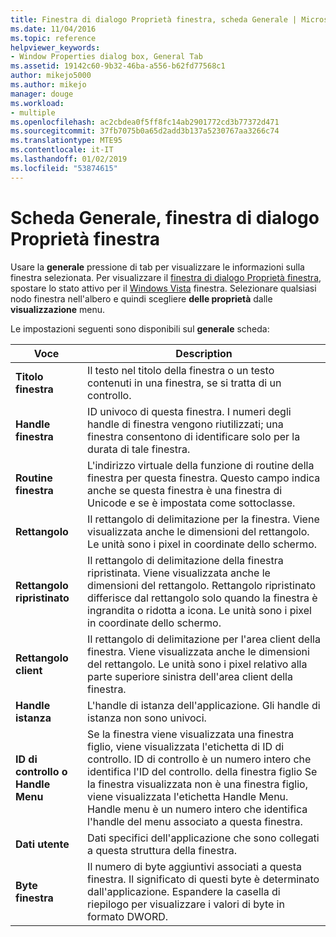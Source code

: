 ```yaml
---
title: Finestra di dialogo Proprietà finestra, scheda Generale | Microsoft Docs
ms.date: 11/04/2016
ms.topic: reference
helpviewer_keywords:
- Window Properties dialog box, General Tab
ms.assetid: 19142c60-9b32-46ba-a556-b62fd77568c1
author: mikejo5000
ms.author: mikejo
manager: douge
ms.workload:
- multiple
ms.openlocfilehash: ac2cbdea0f5ff8fc14ab2901772cd3b77372d471
ms.sourcegitcommit: 37fb7075b0a65d2add3b137a5230767aa3266c74
ms.translationtype: MTE95
ms.contentlocale: it-IT
ms.lasthandoff: 01/02/2019
ms.locfileid: "53874615"
---
```

# <a name="general-tab-window-properties-dialog-box"></a>Scheda Generale, finestra di dialogo Proprietà finestra
Usare la **generale** pressione di tab per visualizzare le informazioni sulla finestra selezionata. Per visualizzare il [finestra di dialogo Proprietà finestra](../debugger/window-properties-dialog-box.md), spostare lo stato attivo per il [Windows Vista](../debugger/windows-view.md) finestra. Selezionare qualsiasi nodo finestra nell'albero e quindi scegliere **delle proprietà** dalle **visualizzazione** menu.  
  
 Le impostazioni seguenti sono disponibili sul **generale** scheda:  
  
|Voce|Description|  
|-----------|-----------------|  
|**Titolo finestra**|Il testo nel titolo della finestra o un testo contenuti in una finestra, se si tratta di un controllo.|  
|**Handle finestra**|ID univoco di questa finestra. I numeri degli handle di finestra vengono riutilizzati; una finestra consentono di identificare solo per la durata di tale finestra.|  
|**Routine finestra**|L'indirizzo virtuale della funzione di routine della finestra per questa finestra. Questo campo indica anche se questa finestra è una finestra di Unicode e se è impostata come sottoclasse.|  
|**Rettangolo**|Il rettangolo di delimitazione per la finestra. Viene visualizzata anche le dimensioni del rettangolo. Le unità sono i pixel in coordinate dello schermo.|  
|**Rettangolo ripristinato**|Il rettangolo di delimitazione della finestra ripristinata. Viene visualizzata anche le dimensioni del rettangolo. Rettangolo ripristinato differisce dal rettangolo solo quando la finestra è ingrandita o ridotta a icona. Le unità sono i pixel in coordinate dello schermo.|  
|**Rettangolo client**|Il rettangolo di delimitazione per l'area client della finestra. Viene visualizzata anche le dimensioni del rettangolo. Le unità sono i pixel relativo alla parte superiore sinistra dell'area client della finestra.|  
|**Handle istanza**|L'handle di istanza dell'applicazione. Gli handle di istanza non sono univoci.|  
|**ID di controllo o Handle Menu**|Se la finestra viene visualizzata una finestra figlio, viene visualizzata l'etichetta di ID di controllo. ID di controllo è un numero intero che identifica l'ID del controllo. della finestra figlio Se la finestra visualizzata non è una finestra figlio, viene visualizzata l'etichetta Handle Menu. Handle menu è un numero intero che identifica l'handle del menu associato a questa finestra.|  
|**Dati utente**|Dati specifici dell'applicazione che sono collegati a questa struttura della finestra.|  
|**Byte finestra**|Il numero di byte aggiuntivi associati a questa finestra. Il significato di questi byte è determinato dall'applicazione. Espandere la casella di riepilogo per visualizzare i valori di byte in formato DWORD.|